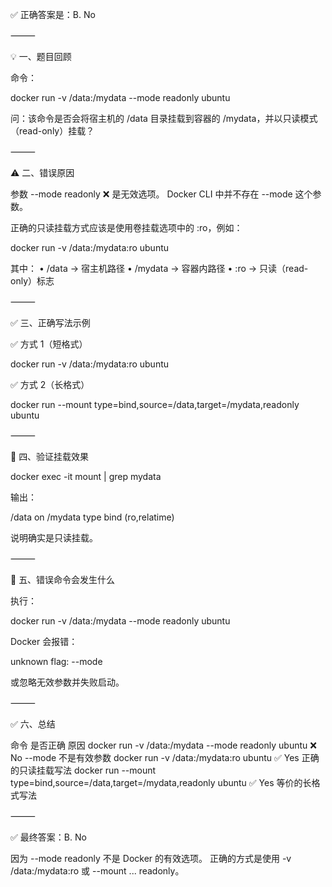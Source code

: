 ✅ 正确答案是：B. No

⸻

💡 一、题目回顾

命令：

docker run -v /data:/mydata --mode readonly ubuntu

问：该命令是否会将宿主机的 /data 目录挂载到容器的 /mydata，并以只读模式（read-only）挂载？

⸻

⚠️ 二、错误原因

参数 --mode readonly ❌ 是无效选项。
Docker CLI 中并不存在 --mode 这个参数。

正确的只读挂载方式应该是使用卷挂载选项中的 :ro，例如：

docker run -v /data:/mydata:ro ubuntu

其中：
	•	/data → 宿主机路径
	•	/mydata → 容器内路径
	•	:ro → 只读（read-only）标志

⸻

✅ 三、正确写法示例

✅ 方式 1（短格式）

docker run -v /data:/mydata:ro ubuntu

✅ 方式 2（长格式）

docker run --mount type=bind,source=/data,target=/mydata,readonly ubuntu


⸻

🧱 四、验证挂载效果

docker exec -it <container> mount | grep mydata

输出：

/data on /mydata type bind (ro,relatime)

说明确实是只读挂载。

⸻

🚫 五、错误命令会发生什么

执行：

docker run -v /data:/mydata --mode readonly ubuntu

Docker 会报错：

unknown flag: --mode

或忽略无效参数并失败启动。

⸻

✅ 六、总结

命令	是否正确	原因
docker run -v /data:/mydata --mode readonly ubuntu	❌ No	--mode 不是有效参数
docker run -v /data:/mydata:ro ubuntu	✅ Yes	正确的只读挂载写法
docker run --mount type=bind,source=/data,target=/mydata,readonly ubuntu	✅ Yes	等价的长格式写法


⸻

✅ 最终答案：B. No

因为 --mode readonly 不是 Docker 的有效选项。
正确的方式是使用 -v /data:/mydata:ro 或 --mount ... readonly。
